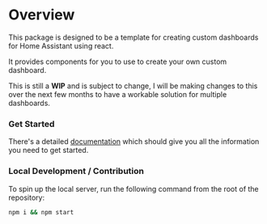# Overview

This package is designed to be a template for creating custom dashboards for Home Assistant using react.

It provides components for you to use to create your own custom dashboard.

This is still a **WIP** and is subject to change, I will be making changes to this over the next few months to have a workable solution for multiple dashboards.

### Get Started

There's a detailed [documentation](https://shannonhochkins.github.io/ha-component-kit) which should give you all the information you need to get started.


### Local Development / Contribution
To spin up the local server, run the following command from the root of the repository:

```bash
npm i && npm start
```
